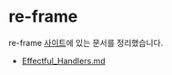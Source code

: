 # re-frame

re-frame [사이트](https://day8.github.io/re-frame/re-frame/)에 있는 문서를 정리했습니다.

- [Effectful_Handlers.md](Effectful_Handlers.md)
